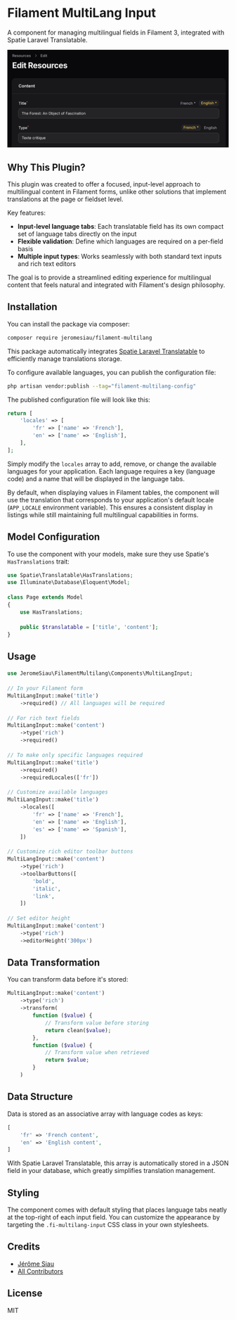 # Filament MultiLang Input

A component for managing multilingual fields in Filament 3, integrated with Spatie Laravel Translatable.

![MultiLang Input Screenshot](resources/images/screenshot.png)

## Why This Plugin?

This plugin was created to offer a focused, input-level approach to multilingual content in Filament forms, unlike other solutions that implement translations at the page or fieldset level.

Key features:
- **Input-level language tabs**: Each translatable field has its own compact set of language tabs directly on the input
- **Flexible validation**: Define which languages are required on a per-field basis
- **Multiple input types**: Works seamlessly with both standard text inputs and rich text editors

The goal is to provide a streamlined editing experience for multilingual content that feels natural and integrated with Filament's design philosophy.

## Installation

You can install the package via composer:

```bash
composer require jeromesiau/filament-multilang
```

This package automatically integrates [Spatie Laravel Translatable](https://github.com/spatie/laravel-translatable) to efficiently manage translations storage.

To configure available languages, you can publish the configuration file:

```bash
php artisan vendor:publish --tag="filament-multilang-config"
```

The published configuration file will look like this:

```php
return [
    'locales' => [
        'fr' => ['name' => 'French'],
        'en' => ['name' => 'English'],
    ],
];
```

Simply modify the `locales` array to add, remove, or change the available languages for your application. Each language requires a key (language code) and a name that will be displayed in the language tabs.

By default, when displaying values in Filament tables, the component will use the translation that corresponds to your application's default locale (`APP_LOCALE` environment variable). This ensures a consistent display in listings while still maintaining full multilingual capabilities in forms.

## Model Configuration

To use the component with your models, make sure they use Spatie's `HasTranslations` trait:

```php
use Spatie\Translatable\HasTranslations;
use Illuminate\Database\Eloquent\Model;

class Page extends Model
{
    use HasTranslations;
    
    public $translatable = ['title', 'content'];
}
```

## Usage

```php
use JeromeSiau\FilamentMultilang\Components\MultiLangInput;

// In your Filament form
MultiLangInput::make('title')
    ->required() // All languages will be required

// For rich text fields
MultiLangInput::make('content')
    ->type('rich')
    ->required()

// To make only specific languages required
MultiLangInput::make('title')
    ->required()
    ->requiredLocales(['fr'])

// Customize available languages
MultiLangInput::make('title')
    ->locales([
        'fr' => ['name' => 'French'],
        'en' => ['name' => 'English'],
        'es' => ['name' => 'Spanish'],
    ])

// Customize rich editor toolbar buttons
MultiLangInput::make('content')
    ->type('rich')
    ->toolbarButtons([
        'bold',
        'italic',
        'link',
    ])

// Set editor height
MultiLangInput::make('content')
    ->type('rich')
    ->editorHeight('300px')
```

## Data Transformation

You can transform data before it's stored:

```php
MultiLangInput::make('content')
    ->type('rich')
    ->transform(
        function ($value) {
            // Transform value before storing
            return clean($value);
        },
        function ($value) {
            // Transform value when retrieved
            return $value;
        }
    )
```

## Data Structure

Data is stored as an associative array with language codes as keys:

```php
[
    'fr' => 'French content',
    'en' => 'English content',
]
```

With Spatie Laravel Translatable, this array is automatically stored in a JSON field in your database, which greatly simplifies translation management.

## Styling

The component comes with default styling that places language tabs neatly at the top-right of each input field. You can customize the appearance by targeting the `.fi-multilang-input` CSS class in your own stylesheets.

## Credits

- [Jérôme Siau](https://github.com/jeromesiau)
- [All Contributors](../../contributors)

## License

MIT 